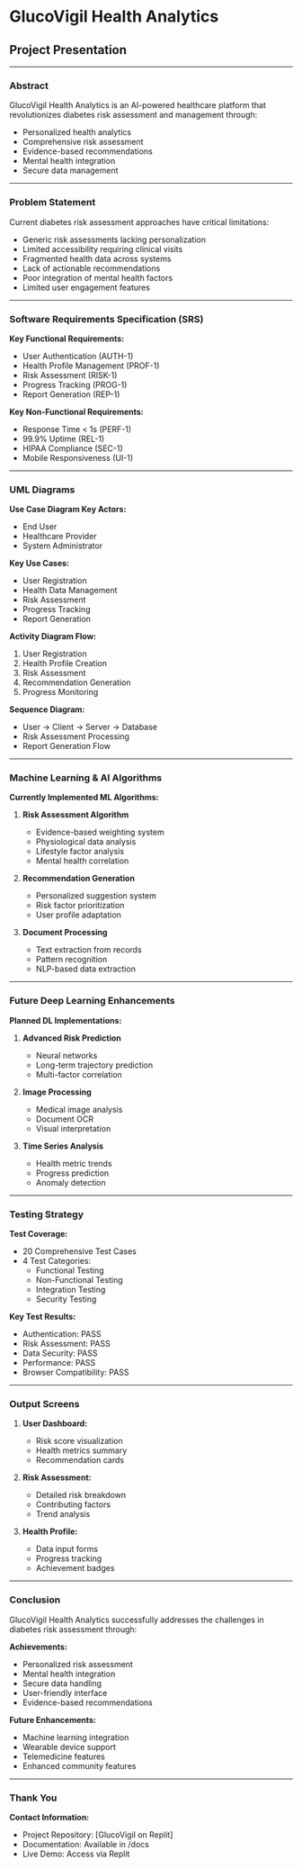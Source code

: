 
# GlucoVigil Health Analytics
## Project Presentation

---

### Abstract

GlucoVigil Health Analytics is an AI-powered healthcare platform that revolutionizes diabetes risk assessment and management through:
- Personalized health analytics
- Comprehensive risk assessment
- Evidence-based recommendations
- Mental health integration
- Secure data management

---

### Problem Statement

Current diabetes risk assessment approaches have critical limitations:
- Generic risk assessments lacking personalization
- Limited accessibility requiring clinical visits
- Fragmented health data across systems
- Lack of actionable recommendations
- Poor integration of mental health factors
- Limited user engagement features

---

### Software Requirements Specification (SRS)

**Key Functional Requirements:**
- User Authentication (AUTH-1)
- Health Profile Management (PROF-1)
- Risk Assessment (RISK-1)
- Progress Tracking (PROG-1)
- Report Generation (REP-1)

**Key Non-Functional Requirements:**
- Response Time < 1s (PERF-1)
- 99.9% Uptime (REL-1)
- HIPAA Compliance (SEC-1)
- Mobile Responsiveness (UI-1)

---

### UML Diagrams

**Use Case Diagram Key Actors:**
- End User
- Healthcare Provider
- System Administrator

**Key Use Cases:**
- User Registration
- Health Data Management
- Risk Assessment
- Progress Tracking
- Report Generation

**Activity Diagram Flow:**
1. User Registration
2. Health Profile Creation
3. Risk Assessment
4. Recommendation Generation
5. Progress Monitoring

**Sequence Diagram:**
- User → Client → Server → Database
- Risk Assessment Processing
- Report Generation Flow

---

### Machine Learning & AI Algorithms

**Currently Implemented ML Algorithms:**

1. **Risk Assessment Algorithm**
   - Evidence-based weighting system
   - Physiological data analysis
   - Lifestyle factor analysis
   - Mental health correlation
   
2. **Recommendation Generation**
   - Personalized suggestion system
   - Risk factor prioritization
   - User profile adaptation

3. **Document Processing**
   - Text extraction from records
   - Pattern recognition
   - NLP-based data extraction

---

### Future Deep Learning Enhancements

**Planned DL Implementations:**

1. **Advanced Risk Prediction**
   - Neural networks
   - Long-term trajectory prediction
   - Multi-factor correlation

2. **Image Processing**
   - Medical image analysis
   - Document OCR
   - Visual interpretation

3. **Time Series Analysis**
   - Health metric trends
   - Progress prediction
   - Anomaly detection

---

### Testing Strategy

**Test Coverage:**
- 20 Comprehensive Test Cases
- 4 Test Categories:
  - Functional Testing
  - Non-Functional Testing
  - Integration Testing
  - Security Testing

**Key Test Results:**
- Authentication: PASS
- Risk Assessment: PASS
- Data Security: PASS
- Performance: PASS
- Browser Compatibility: PASS

---

### Output Screens

1. **User Dashboard:**
   - Risk score visualization
   - Health metrics summary
   - Recommendation cards

2. **Risk Assessment:**
   - Detailed risk breakdown
   - Contributing factors
   - Trend analysis

3. **Health Profile:**
   - Data input forms
   - Progress tracking
   - Achievement badges

---

### Conclusion

GlucoVigil Health Analytics successfully addresses the challenges in diabetes risk assessment through:

**Achievements:**
- Personalized risk assessment
- Mental health integration
- Secure data handling
- User-friendly interface
- Evidence-based recommendations

**Future Enhancements:**
- Machine learning integration
- Wearable device support
- Telemedicine features
- Enhanced community features

---

### Thank You

**Contact Information:**
- Project Repository: [GlucoVigil on Replit]
- Documentation: Available in /docs
- Live Demo: Access via Replit
